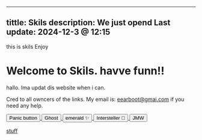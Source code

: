<link rel="shortcut icon" type="image/x-icon" href="favicon.ico">

---
tittle: Skils
description: We just opend
Last update: 2024-12-3 @ 12:15
---
this is skils
Enjoy


# Welcome to Skils. havve funn!!



hallo. Ima updat dis website when i can.



Cred to all owncers of the links. My email is: eearboot@gmai.com if you need any help.


<a href="https://www.google.com/">
  <button type="button" class="btn btn-outline-primary">Panic button</button>
</a>
<a href="https://red.masplenedigitalworld.com">
  <button type="button" class="btn btn-outline-primary">Ghost</button>
</a>

<a href="https://eflb.is-cool.dev">
  <button type="button" class="btn btn-outline-primary">emerald ✨</button>
</a>

<a href="https://info.electrodata.com.ar/">
  <button type="button" class="btn btn-outline-primary">Intersteller 🌙</button>
</a>

<a href="https://math-work-version-6.web.app">
  <button type="button" class="btn btn-outline-primary">JMW</button>
</a>

[stuff](stuff.md)
